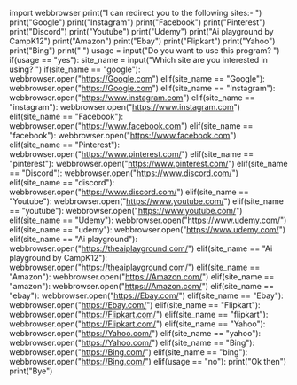 import webbrowser
print("I can redirect you to the following sites:- ")
print("Google")
print("Instagram")
print("Facebook")
print("Pinterest")
print("Discord")
print("Youtube")
print("Udemy")
print("Ai playground by CampK12")
print("Amazon")
print("Ebay")
print("Flipkart")
print("Yahoo")
print("Bing")
print(" ")
usage = input("Do you want to use this program? ")
if(usage == "yes"):
    site_name = input("Which site are you interested in using? ")
    if(site_name == "google"):
        webbrowser.open("https://Google.com")
    elif(site_name == "Google"):
        webbrowser.open("https://Google.com")
    elif(site_name == "Instagram"):
        webbrowser.open("https://www.instagram.com")
    elif(site_name == "instagram"):
        webbrowser.open("https://www.instagram.com")
    elif(site_name == "Facebook"):
        webbrowser.open("https://www.facebook.com")
    elif(site_name == "facebook"):
        webbrowser.open("https://www.facebook.com")
    elif(site_name == "Pinterest"):
        webbrowser.open("https://www.pinterest.com/")
    elif(site_name == "pinterest"):
        webbrowser.open("https://www.pinterest.com/")
    elif(site_name == "Discord"):
        webbrowser.open("https://www.discord.com/")
    elif(site_name == "discord"):
        webbrowser.open("https://www.discord.com/")
    elif(site_name == "Youtube"):
        webbrowser.open("https://www.youtube.com/")
    elif(site_name == "youtube"):
        webbrowser.open("https://www.youtube.com/")
    elif(site_name == "Udemy"):
        webbrowser.open("https://www.udemy.com/")
    elif(site_name == "udemy"):
        webbrowser.open("https://www.udemy.com/")
    elif(site_name == "Ai playground"):
        webbrowser.open("https://theaiplayground.com/")
    elif(site_name == "Ai playground by CampK12"):
        webbrowser.open("https://theaiplayground.com/")
    elif(site_name == "Amazon"):
        webbrowser.open("https://Amazon.com/")
    elif(site_name == "amazon"):
        webbrowser.open("https://Amazon.com/")
    elif(site_name == "ebay"):
        webbrowser.open("https://Ebay.com/")
    elif(site_name == "Ebay"):
        webbrowser.open("https://Ebay.com/")
    elif(site_name == "Flipkart"):
        webbrowser.open("https://Flipkart.com/")
    elif(site_name == "flipkart"):
        webbrowser.open("https://Flipkart.com/")
    elif(site_name == "Yahoo"):
        webbrowser.open("https://Yahoo.com/")
    elif(site_name == "yahoo"):
        webbrowser.open("https://Yahoo.com/")
    elif(site_name == "Bing"):
        webbrowser.open("https://Bing.com/")
    elif(site_name == "bing"):
        webbrowser.open("https://Bing.com/")
elif(usage == "no"):
    print("Ok then")
    print("Bye")


